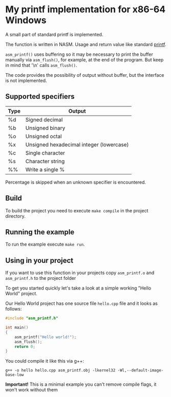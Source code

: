 # My printf implementation for x86-64 Windows
A small part of standard printf is implemented.

The function is written in NASM. Usage and return value like standard [printf](https://en.cppreference.com/w/c/io/fprintf).

`asm_printf()` uses buffering so it may be necessary to print the buffer manually via `asm_flush()`, for example, at the end of the program. But keep in mind that '\n' calls `asm_flush()`.


The code provides the possibility of output without buffer, but the interface is not implemented.

## Supported specifiers

| Type    | Output                                   |
|---------|------------------------------------------|
| %d      | Signed decimal                           |
| %b      | Unsigned binary                          |
| %o      | Unsigned octal                           |
| %x      | Unsigned hexadecimal integer (lowercase) |
| %c      | Single character                         |
| %s      | Character string                         |
| %%      | Write a single %                         |

Percentage is skipped when an unknown specifier is encountered.

## Build
To build the project you need to execute `make compile` in
the project directory.

## Running the example
To run the example execute `make run`.

## Using in your project
If you want to use this function in your projects copy `asm_printf.o` and `asm_printf.h` to the project folder

To get you started quickly let's take a look at a simple working "Hello World" project.

Our Hello World project has one source file `hello.cpp` file and it looks as follows:

```C
#include "asm_printf.h"

int main()
{
    asm_printf("Hello world!");
    asm_flush();
    return 0;
}
```

You could compile it like this via g++:
```
g++ -o hello hello.cpp asm_printf.obj -lkernel32 -Wl,--default-image-base-low
```
**Important!** This is a minimal example you can't remove compile flags, it won't work without them
